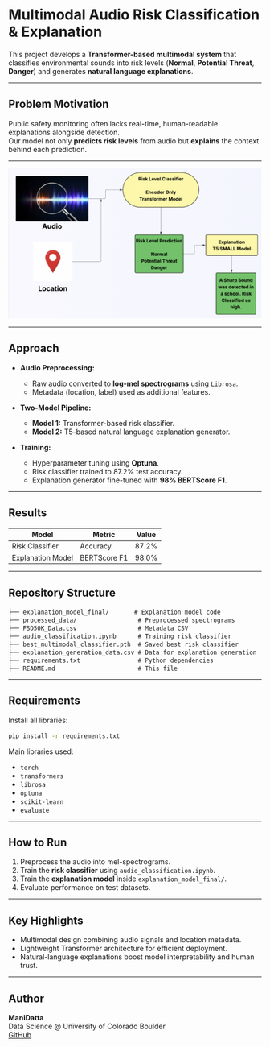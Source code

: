 # Multimodal Audio Risk Classification & Explanation

This project develops a **Transformer-based multimodal system** that classifies environmental sounds into risk levels (**Normal**, **Potential Threat**, **Danger**) and generates **natural language explanations**.

---

## Problem Motivation
Public safety monitoring often lacks real-time, human-readable explanations alongside detection.  
Our model not only **predicts risk levels** from audio but **explains** the context behind each prediction.

---
![My Profile](Audio.png)


---

## Approach
- **Audio Preprocessing:**  
  - Raw audio converted to **log-mel spectrograms** using `Librosa`.
  - Metadata (location, label) used as additional features.

- **Two-Model Pipeline:**  
  - **Model 1:** Transformer-based risk classifier.  
  - **Model 2:** T5-based natural language explanation generator.

- **Training:**  
  - Hyperparameter tuning using **Optuna**.  
  - Risk classifier trained to 87.2% test accuracy.  
  - Explanation generator fine-tuned with **98% BERTScore F1**.

---

## Results
| Model              | Metric        | Value  |
|--------------------|---------------|--------|
| Risk Classifier    | Accuracy      | 87.2%  |
| Explanation Model  | BERTScore F1   | 98.0%  |

---

## Repository Structure
```
├── explanation_model_final/       # Explanation model code
├── processed_data/                 # Preprocessed spectrograms
├── FSD50K_Data.csv                 # Metadata CSV
├── audio_classification.ipynb      # Training risk classifier
├── best_multimodal_classifier.pth  # Saved best risk classifier
├── explanation_generation_data.csv # Data for explanation generation
├── requirements.txt                # Python dependencies
├── README.md                       # This file
```

---

## Requirements
Install all libraries:
```bash
pip install -r requirements.txt
```

Main libraries used:
- `torch`
- `transformers`
- `librosa`
- `optuna`
- `scikit-learn`
- `evaluate`

---

## How to Run
1. Preprocess the audio into mel-spectrograms.
2. Train the **risk classifier** using `audio_classification.ipynb`.
3. Train the **explanation model** inside `explanation_model_final/`.
4. Evaluate performance on test datasets.

---

## Key Highlights
- Multimodal design combining audio signals and location metadata.
- Lightweight Transformer architecture for efficient deployment.
- Natural-language explanations boost model interpretability and human trust.

---


## Author

**ManiDatta**  
Data Science @ University of Colorado Boulder  
[GitHub](https://github.com/Manidatta1)
